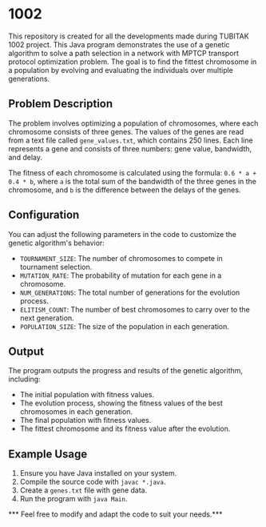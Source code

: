 # 1002
This repository is created for all the developments made during TUBITAK 1002 project.
This Java program demonstrates the use of a genetic algorithm to solve a path selection in a network with MPTCP transport protocol optimization problem. The goal is to find the fittest chromosome in a population by evolving and evaluating the individuals over multiple generations.

## Problem Description

The problem involves optimizing a population of chromosomes, where each chromosome consists of three genes. The values of the genes are read from a text file called `gene_values.txt`, which contains 250 lines. Each line represents a gene and consists of three numbers: gene value, bandwidth, and delay.

The fitness of each chromosome is calculated using the formula: `0.6 * a + 0.4 * b`, where `a` is the total sum of the bandwidth of the three genes in the chromosome, and `b` is the difference between the delays of the genes.


## Configuration

You can adjust the following parameters in the code to customize the genetic algorithm's behavior:

- `TOURNAMENT_SIZE`: The number of chromosomes to compete in tournament selection.
- `MUTATION_RATE`: The probability of mutation for each gene in a chromosome.
- `NUM_GENERATIONS`: The total number of generations for the evolution process.
- `ELITISM_COUNT`: The number of best chromosomes to carry over to the next generation.
- `POPULATION_SIZE`: The size of the population in each generation.

## Output

The program outputs the progress and results of the genetic algorithm, including:

- The initial population with fitness values.
- The evolution process, showing the fitness values of the best chromosomes in each generation.
- The final population with fitness values.
- The fittest chromosome and its fitness value after the evolution.

## Example Usage

1. Ensure you have Java installed on your system.
2. Compile the source code with `javac *.java`.
3. Create a `genes.txt` file with gene data.
4. Run the program with `java Main`.


*** Feel free to modify and adapt the code to suit your needs.***
